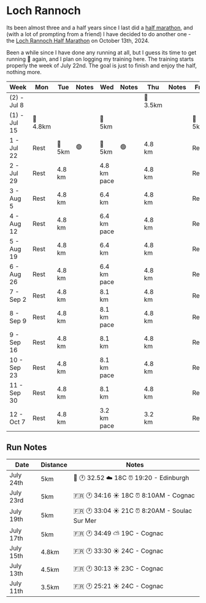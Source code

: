 # Loch Rannoch

Its been almost three and a half years since I last did a [half marathon](https://x.com/fintanr/status/1366002001054736386), and (with a lot of prompting from a friend) I have decided to do another one - the [Loch Rannoch Half Marathon](https://runnation.co.uk/r/rannochhalfmarathon2024) on October 13th, 2024. 

Been a while since I have done any running at all, but I guess its time to get running 🏃 again, and I plan on logging my training here. The training starts properly the week of July 22nd. The goal is just to finish and enjoy the half, nothing more. 

| Week | Mon  | Tue    | Notes | Wed    | Notes | Thu    | Notes | Fri  | Sat    | Notes | Sun |
|-------------------|------|--------|-------|--------|-------|--------|-------|------|--------|-------|-----|
| (2) - Jul 8        |  |  |       |  |       | 🏃 3.5km  |     |  | 🏃 4.5km |       |     |
| (1) - Jul 15        | 🏃 4.8km | |       | 🏃 5km |       |  |       | 🏃 5km |  |       |     |
| 1 - Jul 22        | Rest | 🏃 5km | 🟢      | 🏃 5km | 🟢      | 4.8 km |       | Rest | 6.4 km |       |     |
| 2 - Jul 29        | Rest | 4.8 km |       | 4.8 km pace|       | 4.8 km |       | Rest | 8.1 km |       |     |
| 3 - Aug 5         | Rest | 4.8 km |       | 6.4 km |       | 4.8 km |       | Rest | 9.7 km |       |     |
| 4 - Aug 12        | Rest | 4.8 km |       | 6.4 km pace|       | 4.8 km |       | Rest | 11.3 km|       |     |
| 5 - Aug 19        | Rest | 4.8 km |       | 6.4 km |       | 4.8 km |       | Rest | 12.9 km|       |     |
| 6 - Aug 26        | Rest | 4.8 km |       | 6.4 km pace|       | 4.8 km |       | Rest | 5-K Race |       |     |
| 7 - Sep 2         | Rest | 4.8 km |       | 8.1 km |       | 4.8 km |       | Rest | 14.5 km|       |     |
| 8 - Sep 9         | Rest | 4.8 km |       | 8.1 km pace|       | 4.8 km |       | Rest | 16.1 km|       |     |
| 9 - Sep 16        | Rest | 4.8 km |       | 8.1 km |       | 4.8 km |       | Rest | 10-K Race |       |     |
| 10 - Sep 23       | Rest | 4.8 km |       | 8.1 km pace|       | 4.8 km |       | Rest | 17.7 km|       |     |
| 11 - Sep 30       | Rest | 4.8 km |       | 8.1 km |       | 4.8 km |       | Rest | 19.3 km|       |     |
| 12 - Oct 7        | Rest | 4.8 km |       | 3.2 km pace|       | 3.2 km |       | Rest | Rest   |       | Half    |


## Run Notes

| Date | Distance | Notes |
|---|---|---|
| July 24th | 5km | 🏴󠁧󠁢󠁳󠁣󠁴󠁿 🕐 32.52 ☁️ 18C ⏰ 19:20 - Edinburgh |
| July 23rd | 5km | 🇫🇷 🕐 34:16 ☀️ 18C ⏰ 8:10AM - Cognac |
| July 19th | 5km | 🇫🇷 🕐 33:04 ☀️ 21C ⏰ 8:20AM - Soulac Sur Mer |
| July 17th | 5km | 🇫🇷 🕐 34:49 ⛅ 19C - Cognac|
| July 15th | 4.8km | 🇫🇷 🕐 33:30 ☀️ 24C - Cognac |
| July 13th | 4.5km | 🇫🇷 🕐 30:13 ☀️ 23C - Cognac |
| July 11th | 3.5km | 🇫🇷 🕐 25:21 ☀️ 24C - Cognac |

